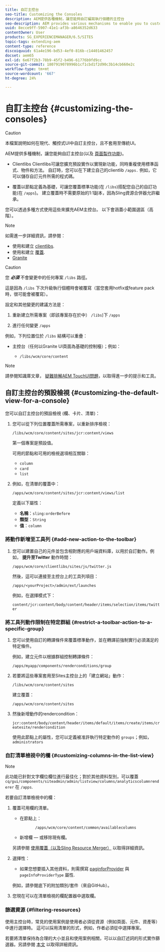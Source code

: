 ```yaml
---
title: 自訂主控台
seo-title: Customizing the Consoles
description: AEM提供各種機制，讓您能夠自訂編寫執行個體的主控台
seo-description: AEM provides various mechanisms to enable you to customize the consoles of your authoring instance
uuid: 8ecce9ff-5907-41e1-af3b-a8646352d633
contentOwner: User
products: SG_EXPERIENCEMANAGER/6.5/SITES
topic-tags: extending-aem
content-type: reference
discoiquuid: 61a4e196-bd53-4ef0-816b-c14401462457
docset: aem65
exl-id: 6e67f2b3-78b9-45f2-b496-61776b9fd9cc
source-git-commit: 1807919078996b1cf1cbd1f2d90c3b14cb660e2c
workflow-type: tm+mt
source-wordcount: '667'
ht-degree: 24%

---
```


# 自訂主控台 {#customizing-the-consoles}

>[!CAUTION]
>
>本檔案說明如何在現代、觸控式UI中自訂主控台，且不套用至傳統UI。

AEM提供多種機制，讓您能夠自訂主控台(以及 [頁面製作功能](/help/sites-developing/customizing-page-authoring-touch.md))。

* Clientlibs Clientlibs可讓您擴充預設實作以實現新功能，同時重複使用標準函式、物件和方法。 自訂時，您可以在下建立自己的clientlib `/apps.` 例如，它可以儲存自訂元件所需的程式碼。

* 覆蓋以節點定義為基礎，可讓您覆蓋標準功能(在 `/libs`)搭配您自己的自訂功能(在 `/apps`)。 建立覆蓋時不需要原始的1:1副本，因為Sling資源合併器允許繼承。

您可以透過多種方式使用這些來擴充AEM主控台。 以下會涵蓋小範圍選區（高階）。

>[!NOTE]
>
>如需進一步詳細資訊，請參閱：
>
>* 使用和建立 [clientlibs](/help/sites-developing/clientlibs.md).
>* 使用和建立 [覆蓋](/help/sites-developing/overlays.md).
>* [Granite](https://helpx.adobe.com/experience-manager/6-5/sites/developing/using/reference-materials/granite-ui/api/index.html)
>


>[!CAUTION]
>
>您 ***必須*** 不會變更中的任何專案 `/libs` 路徑。
>
>這是因為 `/libs` 下次升級執行個體時會被覆寫（當您套用hotfix或feature pack時，很可能會被覆寫）。
>
>設定和其他變更的建議方法是：
>
>1. 重新建立所需專案（即該專案存在於中） `/libs`)下 `/apps`
>
>1. 進行任何變更 `/apps`
>

例如，下列位置位於 `/libs` 結構可以重疊：

* 主控台（任何以Granite UI頁面為基礎的控制檯）；例如：

   * `/libs/wcm/core/content`

>[!NOTE]
>
>請參閱知識庫文章， [疑難排解AEM TouchUI問題](https://helpx.adobe.com/experience-manager/kb/troubleshooting-aem-touchui-issues.html)，以取得進一步的提示和工具。

## 自訂主控台的預設檢視 {#customizing-the-default-view-for-a-console}

您可以自訂主控台的預設檢視 (欄、卡片、清單)：

1. 您可以從下列位置覆蓋所需專案，以重新排序檢視：

   `/libs/wcm/core/content/sites/jcr:content/views`

   第一個專案是預設值。

   可用的節點和可用的檢視選項相互關聯：

   * `column`
   * `card`
   * `list`

1. 例如，在清單的覆蓋中：

   `/apps/wcm/core/content/sites/jcr:content/views/list`

   定義以下屬性：

   * **名稱**：`sling:orderBefore`
   * **類型**：`String`
   * **值**：`column`

### 將動作新增至工具列 {#add-new-action-to-the-toolbar}

1. 您可以建置自己的元件並包含相對應的用戶端資料庫，以用於自訂動作。例如， **提升至Twitter** 動作時間：

   `/apps/wcm/core/clientlibs/sites/js/twitter.js`

   然後，這可以連接至主控台上的工具列項目：

   `/apps/<yourProject>/admin/ext/launches`

   例如，在選擇模式下：

   `content/jcr:content/body/content/header/items/selection/items/twitter`

### 將工具列動作限制在特定群組 {#restrict-a-toolbar-action-to-a-specific-group}

1. 您可以使用自訂的轉譯條件來覆蓋標準動作，並在轉譯前強制實行必須滿足的特定條件。

   例如，建立元件以根據群組控制轉譯條件：

   `/apps/myapp/components/renderconditions/group`

1. 若要將這些專案套用至Sites主控台上的「建立網站」動作：

   `/libs/wcm/core/content/sites`

   建立覆蓋：

   `/apps/wcm/core/content/sites`

1. 然後新增動作的rendercondition：

   `jcr:content/body/content/header/items/default/items/create/items/createsite/rendercondition`

   使用此節點上的屬性，您可以定義被准許執行特定動作的 `groups`；例如，`administrators`

### 自訂清單檢視中的欄 {#customizing-columns-in-the-list-view}

>[!NOTE]
>
>此功能已針對文字欄位欄位進行最佳化；對於其他資料型別，可以覆蓋 `cq/gui/components/siteadmin/admin/listview/columns/analyticscolumnrenderer` 在 `/apps`.

若要自訂清單檢視中的欄：

1. 覆蓋可用欄的清單。

   * 在節點上：

     ```
            /apps/wcm/core/content/common/availablecolumns
     ```

   * 新增欄 — 或移除現有欄。

   另請參閱 [使用覆蓋（以及Sling Resource Merger）](/help/sites-developing/overlays.md) 以取得詳細資訊。

1. 選擇性：

   * 如果您想要插入其他資料，則需撰寫 [paginforProvider](https://helpx.adobe.com/experience-manager/6-5/sites/developing/using/reference-materials/javadoc/com/day/cq/wcm/api/PageInfoProvider.html) 與
     `pageInfoProviderType` 屬性.

   例如，請參閱底下的附加類別/套件（來自GitHub）。

1. 您現在可以在清單檢視的欄配置器中選取欄。

### 篩選資源 {#filtering-resources}

使用主控台時，常見的使用案例是使用者必須從資源（例如頁面、元件、資產等）中進行選擇時。 這可以採用清單的形式，例如，作者必須從中選擇專案。

若要將清單保持為合理的大小並且和使用案例相關，可以以自訂述詞的形式實作篩選器。另請參閱 [本文](/help/sites-developing/customizing-page-authoring-touch.md#filtering-resources) 以取得詳細資訊。
